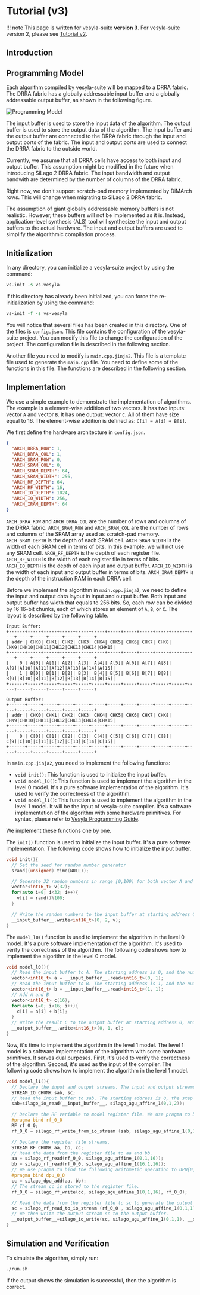 # Tutorial (v3)

!!! note
    This page is written for vesyla-suite **version 3**. For vesyla-suite version 2, please see [Tutorial v2](../Tutorial_v2).

## Introduction

## Programming Model

Each algorithm compiled by vesyla-suite will be mapped to a DRRA fabric. The DRRA fabric has a globally addressable input buffer and a globally addressable output buffer, as shown in the following figure.

![Programming Model](../Tutorial/programming_model.png)

The input buffer is used to store the input data of the algorithm. The output buffer is used to store the output data of the algorithm. The input buffer and the output buffer are connected to the DRRA fabric through the input and output ports of the fabric. The input and output ports are used to connect the DRRA fabric to the outside world.

Currently, we assume that all DRRA cells have access to both input and output buffer. This assumption might be modified in the future when introducing SiLago 2 DRRA fabric. The input bandwidth and output bandwith are determined by the number of columns of the DRRA fabric.

Right now, we don't support scratch-pad memory implemented by DiMArch rows. This will change when migrating to SiLago 2 DRRA fabric.

The assumption of giant globally addressable memory buffers is not realistic. However, these buffers will not be implemented as it is. Instead, application-level synthesis (ALS) tool will synthesize the input and output buffers to the actual hardware. The input and output buffers are used to simplify the algorithmic compilation process.

## Initialization

In any directory, you can initialize a vesyla-suite project by using the command:

```tcl
vs-init -s vs-vesyla
```

If this directory has already been initialized, you can force the re-initialization by using the command:

```tcl
vs-init -f -s vs-vesyla
```

You will notice that several files has been created in this directory. One of the files is ``config.json``. This file contains the configuration of the vesyla-suite project. You can modify this file to change the configuration of the project. The configuration file is described in the following section.

Another file you need to modify is ``main.cpp.jinja2``. This file is a template file used to generate the ``main.cpp`` file. You need to define some of the functions in this file. The functions are described in the following section.

## Implementation

We use a simple example to demonstrate the implementation of algorithms. The example is a element-wise addition of two vectors. It has two inputs: vector ``A`` and vector ``B``. It has one output: vector ``C``. All of them have size equal to 16. The element-wise addition is defined as: ``C[i] = A[i] + B[i]``.

We first define the hardware architecture in ``config.json``.

```json
{
  "ARCH_DRRA_ROW": 1,
  "ARCH_DRRA_COL": 1,
  "ARCH_SRAM_ROW": 0,
  "ARCH_SRAM_COL": 0,
  "ARCH_SRAM_DEPTH": 64,
  "ARCH_SRAM_WIDTH": 256,
  "ARCH_RF_DEPTH": 64,
  "ARCH_RF_WIDTH": 16,
  "ARCH_IO_DEPTH": 1024,
  "ARCH_IO_WIDTH": 256,
  "ARCH_IRAM_DEPTH": 64
}
```

``ARCH_DRRA_ROW`` and ``ARCH_DRRA_COL`` are the number of rows and columns of the DRRA fabric. ``ARCH_SRAM_ROW`` and ``ARCH_SRAM_COL`` are the number of rows and columns of the SRAM array used as scratch-pad memory. ``ARCH_SRAM_DEPTH`` is the depth of each SRAM cell. ``ARCH_SRAM_WIDTH`` is the width of each SRAM cell in terms of bits. In this example, we will not use any SRAM cell. ``ARCH_RF_DEPTH`` is the depth of each register file. ``ARCH_RF_WIDTH`` is the width of each register file in terms of bits. ``ARCH_IO_DEPTH`` is the depth of each input and output buffer. ``ARCH_IO_WIDTH`` is the width of each input and output buffer in terms of bits. ``ARCH_IRAM_DEPTH`` is the depth of the instruction RAM in each DRRA cell.

Before we implement the algorithm in ``main.cpp.jinja2``, we need to define the input and output data layout in input and output buffer. Both input and output buffer has width that equals to 256 bits. So, each row can be divided by 16 16-bit chunks, each of which stores an element of ``A``, ``B``, or ``C``. The layout is described by the following table.

```
Input Buffer:
+------+-----+-----+-----+-----+-----+-----+-----+-----+-----+-----+-----+-----+-----+-----+-----+-----+
| addr | CHK0| CHK1| CHK2| CHK3| CHK4| CHK5| CHK6| CHK7| CHK8| CHK9|CHK10|CHK11|CHK12|CHK13|CHK14|CHK15|
+------+-----+-----+-----+-----+-----+-----+-----+-----+-----+-----+-----+-----+-----+-----+-----+-----+
|    0 | A[0]| A[1]| A[2]| A[3]| A[4]| A[5]| A[6]| A[7]| A[8]| A[9]|A[10]|A[11]|A[12]|A[13]|A[14]|A[15]|
|    1 | B[0]| B[1]| B[2]| B[3]| B[4]| B[5]| B[6]| B[7]| B[8]| B[9]|B[10]|B[11]|B[12]|B[13]|B[14]|B[15]|
+------+-----+-----+-----+-----+-----+-----+-----+-----+-----+-----+-----+-----+-----+-----+-----+-----+

Output Buffer:
+------+-----+-----+-----+-----+-----+-----+-----+-----+-----+-----+-----+-----+-----+-----+-----+-----+
| addr | CHK0| CHK1| CHK2| CHK3| CHK4| CHK5| CHK6| CHK7| CHK8| CHK9|CHK10|CHK11|CHK12|CHK13|CHK14|CHK15|
+------+-----+-----+-----+-----+-----+-----+-----+-----+-----+-----+-----+-----+-----+-----+-----+-----+
|    0 | C[0]| C[1]| C[2]| C[3]| C[4]| C[5]| C[6]| C[7]| C[8]| C[9]|C[10]|C[11]|C[12]|C[13]|C[14]|C[15]|
+------+-----+-----+-----+-----+-----+-----+-----+-----+-----+-----+-----+-----+-----+-----+-----+-----+
```

In ``main.cpp.jinja2``, you need to implement the following functions:

* ``void init()``: This function is used to initialize the input buffer.
* ``void model_l0()``: This function is used to implement the algorithm in the level 0 model. It's a pure software implementation of the algorithm. It's used to verify the correctness of the algorithm.
* ``void model_l1()``: This function is used to implement the algorithm in the level 1 model. It will be the input of vesyla-suite compiler. It's a software implementation of the algorithm with some hardware primitives. For syntax, plaese refer to [Vesyla Programming Guide](../VesylaProgrammingGuide).

We implement these functions one by one.

The ``init()`` function is used to initialize the input buffer. It's a pure software implementation. The following code shows how to initialize the input buffer.

```cpp
void init(){
  // Set the seed for random number generator
  srand((unsigned) time(NULL));

  // Generate 32 random numbers in range [0,100) for both vector A and B
  vector<int16_t> v(32);
  for(auto i=0; i<32; i++){
    v[i] = rand()%100;
  }

  // Write the random numbers to the input buffer at starting address 0, and the number of row to write is 2.
  __input_buffer__.write<int16_t>(0, 2, v);
}
```

The ``model_l0()`` function is used to implement the algorithm in the level 0 model. It's a pure software implementation of the algorithm. It's used to verify the correctness of the algorithm. The following code shows how to implement the algorithm in the level 0 model.

```cpp
void model_l0(){
  // Read the input buffer to A. The starting address is 0, and the number of row to read is 1. 
  vector<int16_t> a = __input_buffer__.read<int16_t>(0, 1);
  // Read the input buffer to B. The starting address is 1, and the number of row to read is 1. 
  vector<int16_t> b = __input_buffer__.read<int16_t>(1, 1);
  // Add A and B
  vector<int16_t> c(16);
  for(auto i=0; i<16; i++){
    c[i] = a[i] + b[i];
  }
  // Write the result C to the output buffer at starting address 0, and the number of row to write is 1.
  __output_buffer__.write<int16_t>(0, 1, c);
}
```

Now, it's time to implement the algorithm in the level 1 model. The level 1 model is a software implementation of the algorithm with some hardware primitives. It serves dual purposes. First, it's used to verify the correctness of the algorithm. Second, it's used as the input of the compiler. The following code shows how to implement the algorithm in the level 1 model.

```cpp
void model_l1(){
  // Declare the input and output streams. The input and output streams are disorganized data after reading or before writing to the input and output buffer.
  STREAM_IO_CHUNK sab, sc;
  // Read the input buffer to sab. The starting address is 0, the step is 1, and the number of row to read is 2. This stream include data for both A and B.
  sab=silago_io_read(__input_buffer__, silago_agu_affine_1(0,1,2));

  // Declare the RF variable to model register file. We use pragma to bind it to the register file in cell [0,0]. We then store the data stream to the register file.
  #pragma bind rf_0_0
  RF rf_0_0;
  rf_0_0 = silago_rf_write_from_io_stream (sab, silago_agu_affine_1(0,1,2), rf_0_0);

  // Declare the register file streams.
  STREAM_RF_CHUNK aa, bb, cc;
  // Read the data from the register file to aa and bb.
  aa = silago_rf_read(rf_0_0, silago_agu_affine_1(0,1,16));
  bb = silago_rf_read(rf_0_0, silago_agu_affine_1(16,1,16));
  // We use pragma to bind the following arithmetic operation to DPU[0,0]. We then add aa and bb and produce cc.
  #pragma bind dpu_0_0
  cc = silago_dpu_add(aa, bb);
  // The stream cc is stored to the register file.
  rf_0_0 = silago_rf_write(cc, silago_agu_affine_1(0,1,16), rf_0_0);

  // Read the data from the register file to sc to generate the output stream sc.
  sc = silago_rf_read_to_io_stream (rf_0_0 , silago_agu_affine_1(0,1,1));
  // We then write the output stream sc to the output buffer.
  __output_buffer__=silago_io_write(sc, silago_agu_affine_1(0,1,1), __output_buffer__);
}
```

## Simulation and Verification

To simulate the algorithm, simply run:

```tcl
./run.sh
```

If the output shows the simulation is successful, then the algorithm is correct.